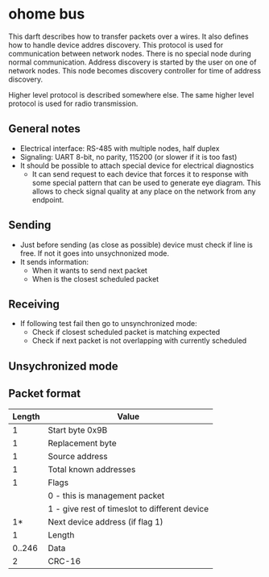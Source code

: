 ohome bus
=========

This darft describes how to transfer packets over a wires.
It also defines how to handle device addres discovery.
This protocol is used for communication between network nodes.
There is no special node during normal communication.
Address discovery is started by the user on one of network nodes.
This node becomes discovery controller for time of address discovery.

Higher level protocol is described somewhere else. The same higher level protocol is used for radio transmission.

General notes
-------------

 * Electrical interface: RS-485 with multiple nodes, half duplex	
 * Signaling: UART 8-bit, no parity, 115200 (or slower if it is too fast)
 * It should be possible to attach special device for electrical diagnostics
 	  * It can send request to each device that forces it to response with some special
	    pattern that can be used to generate eye diagram. This allows to check signal quality at any
	    place on the network from any endpoint.

Sending
-----------
* Just before sending (as close as possible) device must check if line is free. If not it goes into unsychnonized mode.
* It sends information:
  * When it wants to send next packet
  * When is the closest scheduled packet

Receiving
---------
* If following test fail then go to unsynchronized mode:
  * Check if closest scheduled packet is matching expected
  * Check if next packet is not overlapping with currently scheduled
  
Unsychronized mode
------------------


Packet format
-----------

| Length | Value |
|--------|-------|
| 1 | Start byte 0x9B |
| 1 | Replacement byte |
| 1 | Source address |
| 1 | Total known addresses |
| 1 | Flags |
|   | 0 - this is management packet |
|   | 1 - give rest of timeslot to different device |
| 1* | Next device address (if flag 1) |
| 1 | Length |
| 0..246 | Data |
| 2 | CRC-16 |
